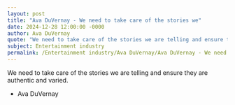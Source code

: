 ```yaml
---
layout: post
title: "Ava DuVernay - We need to take care of the stories we"
date: 2024-12-28 12:00:00 -0000
author: Ava DuVernay
quote: "We need to take care of the stories we are telling and ensure they are authentic and varied."
subject: Entertainment industry
permalink: /Entertainment industry/Ava DuVernay/Ava DuVernay - We need to take care of the stories we
---
```


We need to take care of the stories we are telling and ensure they are authentic and varied.

- Ava DuVernay
